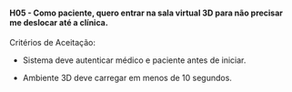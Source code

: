  #### H05 - Como paciente, quero entrar na sala virtual 3D para não precisar me deslocar até a clínica.
 
 Critérios de Aceitação:

- Sistema deve autenticar médico e paciente antes de iniciar.

- Ambiente 3D deve carregar em menos de 10 segundos.

